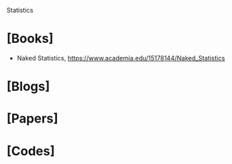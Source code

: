 Statistics

# [Books]
+ Naked Statistics, https://www.academia.edu/15178144/Naked_Statistics


# [Blogs]

# [Papers]

# [Codes]


